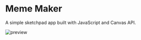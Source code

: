 # Meme Maker

A simple sketchpad app built with JavaScript and Canvas API.

![preview](https://user-images.githubusercontent.com/55909604/191900610-232fb331-71d1-4632-80d5-73235ce0637b.png)
